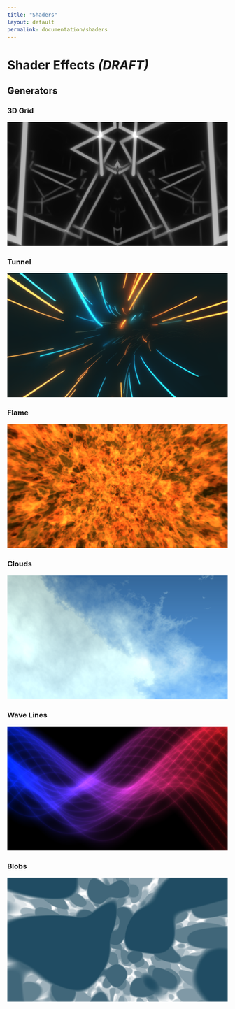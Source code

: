 ```yaml
---
title: "Shaders"
layout: default
permalink: documentation/shaders
---
```


# Shader Effects *(DRAFT)*

## Generators

### 3D Grid

[![3dgrid](Generate/3dgrid/screenshot.jpg)](/documentation/shaders/3dgrid.html)

### Tunnel

[![tunnel](Generate/tunnel/screenshot.jpg)](/documentation/shaders/tunnel.html)

### Flame

[![flame](Generate/flame/screenshot.jpg)](/documentation/shaders/flame.html)

### Clouds

[![clouds](Generate/clouds/screenshot.jpg)](/documentation/shaders/clouds.html)

### Wave Lines

[![wavelines](Generate/wavelines/screenshot.jpg)](/documentation/shaders/wavelines.html)

### Blobs

[![blobs](Generate/blobs/screenshot.jpg)](/documentation/shaders/blobs.html)
